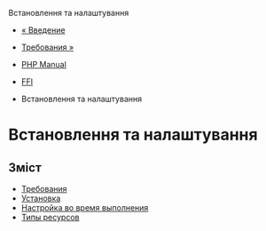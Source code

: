 Встановлення та налаштування

-   [« Введение](intro.ffi.html)
    
-   [Требования »](ffi.requirements.html)
    
-   [PHP Manual](index.html)
    
-   [FFI](book.ffi.html)
    
-   Встановлення та налаштування
    

# Встановлення та налаштування

## Зміст

-   [Требования](ffi.requirements.html)
-   [Установка](ffi.installation.html)
-   [Настройка во время выполнения](ffi.configuration.html)
-   [Типы ресурсов](ffi.resources.html)